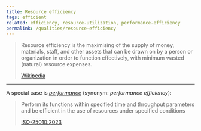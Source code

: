 ```yaml
---
title: Resource efficiency
tags: efficient
related: efficiency, resource-utilization, performance-efficiency
permalink: /qualities/resource-efficiency
---
```


>Resource efficiency is the maximising of the supply of money, materials, staff, and other assets that can be drawn on by a person or organization in order to function effectively, with minimum wasted (natural) resource expenses. 
>
>[Wikipedia](https://en.wikipedia.org/wiki/Resource_efficiency)

<hr>

A special case is [_performance_](/qualities/performance) (synonym: _performance efficiency_):

>Perform its functions within specified time and throughput parameters and be efficient in the use of resources under specified conditions
>
>[ISO-25010:2023](/references/#iso-25010-2023)




